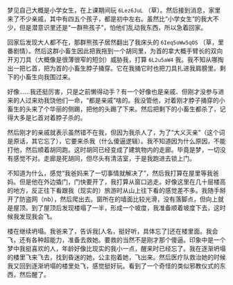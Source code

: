 梦见自己大概是小学女生，在上课期间玩 `6Lez6JuL` （草）。然后接到消息，家里来了不少亲戚，其中有四五个孩子，都是初中左右。虽然比“小学女生”的我大不少，但是潜意识里还是“一群熊孩子”，怕他们乱动我东西，所以急着回家。

回家后发现大人都不在，那群熊孩子居然翻出了我床头的 `6Ieq5oWw5qOS` （草，里番剧情）。然后这群小畜生因此把我拖到一个胡同里，为首的拿大概手臂长的双向开刃刀具（大概像是很薄很窄的短剑）威胁我，打算 `6L2u5aW4` 我。我不知从哪掏出一把匕首，把为首的小畜生脖子捅穿。它在我捅它时也把刀具扎进我肩膀里。剩下的小畜生向我围过来。

好像……我还挺厉害，只是之前懒得动手？有一个好像也是亲戚、但刚才没参与进来的人过来劝我饶他们一命，“都是亲戚”啥的。我没管他，对着刚才脖子捅穿的小畜生的头来了个华丽的侧踢，把他的头踢了下来。然后把剩下的小畜生都杀了，记得大多是匕首对着脖子杀的。

然后刚才的亲戚就表示虽然错不在我，但因为我杀人了，为了“大义灭亲”（这个词是原话，其它忘了），它要来杀我（什么傻逼逻辑）。我不知道因为什么原因，不能打他，然后顺着胡同跑。这时胡同已经变成了建筑物内的走廊。毕竟是梦，一切没有感觉不对。走廊是死胡同，但尽头有清洁室，于是我跑进去锁上门。

不知道为什么，感觉“我爸妈来了一切事情就解决了”，然后我打算在屋里等我爸妈。但是他在外边撬门，门快要开了，我打算从窗口逃走。好像这里在几十层楼高的地方，反正往下看跟我（现实的）旅游时从山上往下看的感觉差不多。我随手掰开了防盗网（nb），然后爬出去。窗所在的墙面比较光滑，没有落脚点，但向上就是屋顶。到了屋顶后发现楼塌了一半，形成一个坡度，我准备顺着坡度下去，这时候我发现我会飞。

楼在继续坍塌。我爸来了，告诉我[人名，挺好听，具体忘了]还在楼里面。我会飞，还有各种超能力，准备去救她。要救的当然不是刚才那个傻逼。印象中是一个梦中我挺喜欢的人，年龄好像比现实的我小一点，醒来时已经忘了。我在逐渐坍塌的楼里飞来飞去，找到昏迷的她，公主抱着她，飞出来。然后医疗队救治她的时候我又回到逐渐坍塌的楼里处飞，感觉挺好玩。看到了一个奇怪的类似邪教仪式的东西，然后醒了。
